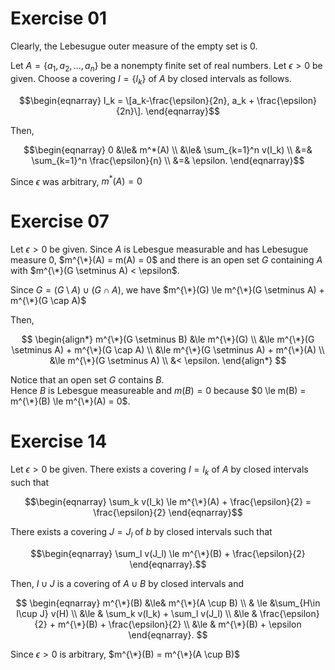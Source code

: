 # Exercise 01
Clearly, the Lebesugue outer measure of the empty set is 0. 

Let $A=\lbrace a_1, a_2, \dots, a_n\rbrace$ be a nonempty finite set of real numbers.
Let $\epsilon \gt 0$ be given.
Choose a covering $I=\lbrace I_k \rbrace$ of $A$ by closed intervals as follows.

$$\begin{eqnarray} 
I_k = \[a_k-\frac{\epsilon}{2n}, a_k + \frac{\epsilon}{2n}\].
\end{eqnarray}$$

Then,

$$\begin{eqnarray} 
0 &\le& m^*(A) \\
&\le& \sum_{k=1}^n v(I_k) \\
&=& \sum_{k=1}^n \frac{\epsilon}{n} \\
&=& \epsilon.
\end{eqnarray}$$

Since $\epsilon$ was arbitrary, $m^*(A) = 0$

# Exercise 07

Let $\epsilon > 0$ be given.
Since $A$ is Lebesgue measurable and has Lebesugue measure 0, $m^{\*}(A) = m(A) = 0$
and there is an open set $G$ containing $A$ with $m^{\*}(G \setminus A) < \epsilon$.

Since $G = (G \setminus A) \cup (G \cap A)$,
we have $m^{\*}(G) \le m^{\*}(G \setminus A) + m^{\*}(G \cap A)$

Then,

$$
\begin{align*}
m^{\*}(G \setminus B) &\le m^{\*}(G) \\
&\le m^{\*}(G \setminus A) + m^{\*}(G \cap A) \\
&\le m^{\*}(G \setminus A) + m^{\*}(A) \\
&\le m^{\*}(G \setminus A) \\
&< \epsilon.
\end{align*}
$$

Notice that an open set $G$ contains $B$.  
Hence $B$ is Lebesgue measureable and $m(B)=0$ because $0 \le m(B) = m^{\*}(B) \le m^{\*}(A) = 0$.

# Exercise 14
Let $\epsilon > 0$ be given.
There exists a covering $I={I_k}$ of $A$ by closed intervals such that

$$\begin{eqnarray} 
\sum_k v(I_k) \le m^{\*}(A) + \frac{\epsilon}{2} = \frac{\epsilon}{2}
\end{eqnarray}$$

There exists a covering $J={J_l}$ of $b$ by closed intervals such that

$$\begin{eqnarray} 
\sum_l v(J_l) \le m^{\*}(B) + \frac{\epsilon}{2}
\end{eqnarray}.$$

Then, $I \cup J$ is a covering of $A \cup B$ by closed intervals and 

$$
\begin{eqnarray} 
  m^{\*}(B) &\le& m^{\*}(A \cup B) \\
  & \le &\sum_{H\in I\cup J} v(H) \\
  &\le & \sum_k v(I_k) + \sum_l v(J_l) \\
  &\le & \frac{\epsilon}{2} + m^{\*}(B) + \frac{\epsilon}{2} \\
  &\le & m^{\*}(B) + \epsilon
\end{eqnarray}.
$$

Since $\epsilon > 0$ is arbitrary, $m^{\*}(B) = m^{\*}(A \cup B)$
